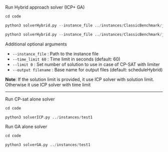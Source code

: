 Run Hybrid approach solver (ICP+ GA)

```python
cd code
```

```python
python3 solverHybrid.py --instance_file ../instances/ClassicBenchmark/jobshop_swv14 --limit 1 --time_limit 400
```

```python
python3 solverHybrid.py --instance_file ../instances/ClassicBenchmark/jobshop_swv14 --time_limit 400
```

Additional optional arguments
- `--instance_file` : Path to the instance file
- `--time_limit 60` : Time limit in seconds (default: 60)
- `--limit 0` : Set number of solution to use in case of CP-SAT with limiter
- `--output filename` : Base name for output files (default: scheduleHybrid)

**Note**: If the solution limit is provided, it use ICP solver with solution limit. Otherwise it use ICP solver with time limit

---

Run CP-sat alone solver 

```python
cd code
```

```python
python3 solverICP.py ../instances/test1
```

Run GA alone solver 

```python
cd code
```

```python
python3 solverGA.py ../instances/test1
```